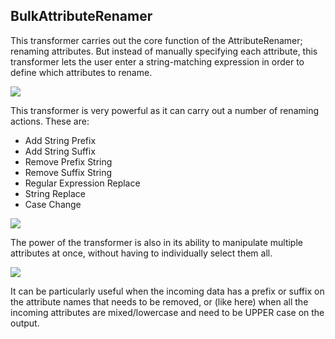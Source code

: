 ## BulkAttributeRenamer ##
This transformer carries out the core function of the AttributeRenamer; renaming attributes. But instead of manually specifying each attribute, this transformer lets the user enter a string-matching expression in order to define which attributes to rename.

![](https://raw.githubusercontent.com/FMEEvangelist/FME-Desktop-Basic-Training-Manual-Images/master/Img5.14.BulkAttributeRenamerDialog.jpg)

This transformer is very powerful as it can carry out a number of renaming actions. These are:

- Add String Prefix
- Add String Suffix
- Remove Prefix String
- Remove Suffix String
- Regular Expression Replace
- String Replace
- Case Change

![](https://raw.githubusercontent.com/FMEEvangelist/FME-Desktop-Basic-Training-Manual-Images/master/Img5.15.BulkAttributeRenamerActions.jpg)

The power of the transformer is also in its ability to manipulate multiple attributes at once, without having to individually select them all.

![](https://raw.githubusercontent.com/FMEEvangelist/FME-Desktop-Basic-Training-Manual-Images/master/Img5.16.BulkAttributeRenamerOnCanvas.jpg)

It can be particularly useful when the incoming data has a prefix or suffix on the attribute names that needs to be removed, or (like here) when all the incoming attributes are mixed/lowercase and need to be UPPER case on the output. 